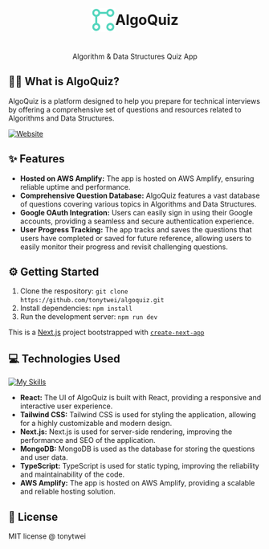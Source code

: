 <div align="center">
    <h1 style="display: flex; flex-direction: row; align-items: center; justify-content: center;">
        <img src="./public/images/logo.png" />
        <p>AlgoQuiz</p>
    </h1>
    <p>Algorithm & Data Structures Quiz App</p>
</div>

## 👨‍💻 What is AlgoQuiz?

AlgoQuiz is a platform designed to help you prepare for technical interviews by offering a comprehensive set of questions and resources related to Algorithms and Data Structures.

[![Website](https://img.shields.io/website?label=algoquiz.com&style=for-the-badge&url=https%3A%2F%2Falgoquiz.com)](https://algoquiz.com)

## ✨ Features

- **Hosted on AWS Amplify:** The app is hosted on AWS Amplify, ensuring reliable uptime and performance.
- **Comprehensive Question Database:** AlgoQuiz features a vast database of questions covering various topics in Algorithms and Data Structures.
- **Google OAuth Integration:** Users can easily sign in using their Google accounts, providing a seamless and secure authentication experience.
- **User Progress Tracking:** The app tracks and saves the questions that users have completed or saved for future reference, allowing users to easily monitor their progress and revisit challenging questions.

## ⚙️ Getting Started

1. Clone the respository: `git clone https://github.com/tonytwei/algoquiz.git`
2. Install dependencies: `npm install`
3. Run the development server: `npm run dev`

This is a [Next.js](https://nextjs.org/) project bootstrapped with [`create-next-app`](https://github.com/vercel/next.js/tree/canary/packages/create-next-app)

## 💻 Technologies Used

[![My Skills](https://skillicons.dev/icons?i=react,tailwind,nextjs,mongodb,ts,aws)](https://skillicons.dev)

- **React:** The UI of AlgoQuiz is built with React, providing a responsive and interactive user experience.
- **Tailwind CSS:** Tailwind CSS is used for styling the application, allowing for a highly customizable and modern design.
- **Next.js:** Next.js is used for server-side rendering, improving the performance and SEO of the application.
- **MongoDB:** MongoDB is used as the database for storing the questions and user data.
- **TypeScript:** TypeScript is used for static typing, improving the reliability and maintainability of the code.
- **AWS Amplify:** The app is hosted on AWS Amplify, providing a scalable and reliable hosting solution.

## 🧾 License

MIT license @ tonytwei
